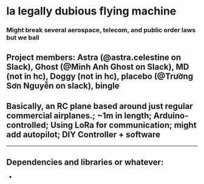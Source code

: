 # la legally dubious flying machine
### Might break several aerospace, telecom, and public order laws but we ball
## Project members: Astra (@astra.celestine on Slack), Ghost (@Minh Anh Ghost on Slack), MD (not in hc), Doggy (not in hc), placebo (@Trường Sơn Nguyễn on slack), bingle

## Basically, an RC plane based around just regular commercial airplanes.; ~1m in length; Arduino-controlled; Using LoRa for communication; might add autopilot; DIY Controller + software

---
## Dependencies and libraries or whatever:
- 
